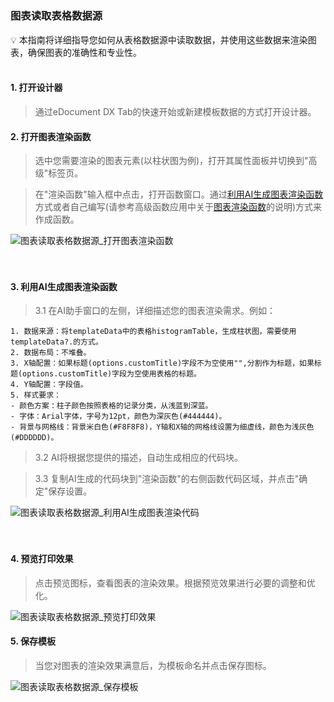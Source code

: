 <h5 id="start"></h5>

### 图表读取表格数据源

<aside>
💡 本指南将详细指导您如何从表格数据源中读取数据，并使用这些数据来渲染图表，确保图表的准确性和专业性。
</aside>
<br>

#### 1. 打开设计器

> 通过eDocument DX Tab的快速开始或新建模板数据的方式打开设计器。

#### 2. 打开图表渲染函数

> 选中您需要渲染的图表元素(以柱状图为例)，打开其属性面板并切换到"高级"标签页。<br/>

> 在"渲染函数"输入框中点击，打开函数窗口。通过[利用AI生成图表渲染函数](#ai-charts)方式或者自己编写(请参考高级函数应用中关于<a href="/#/zh-cn/ad-highlevel.md#self-charts" target="_blank">图表渲染函数</a>的说明)方式来作成函数。

![图表读取表格数据源_打开图表渲染函数](../_images/zh-cn/图表读取表格数据源_打开图表渲染函数.gif)
<br/>
<br/>
<br/>

<div id="ai-charts"></div>

#### 3. 利用AI生成图表渲染函数
> 3.1 在AI助手窗口的左侧，详细描述您的图表渲染需求。例如：<br/>
```
1. 数据来源：将templateData中的表格histogramTable，生成柱状图，需要使用templateData?.的方式。
2. 数据布局：不堆叠。
3. X轴配置：如果标题(options.customTitle)字段不为空使用"",分割作为标题，如果标题(options.customTitle)字段为空使用表格的标题。
4. Y轴配置：字段值。
5. 样式要求：
- 颜色方案：柱子颜色按照表格的记录分类，从浅蓝到深蓝。
- 字体：Arial字体，字号为12pt，颜色为深灰色(#444444)。
- 背景与网格线：背景米白色(#F8F8F8)，Y轴和X轴的网格线设置为细虚线，颜色为浅灰色(#DDDDDD)。
```

> 3.2 AI将根据您提供的描述，自动生成相应的代码块。

> 3.3 复制AI生成的代码块到"渲染函数"的右侧函数代码区域，并点击"确定"保存设置。

![图表读取表格数据源_利用AI生成图表渲染代码](../_images/zh-cn/图表读取表格数据源_利用AI生成图表渲染代码.gif)
<br/>
<br/>
<br/>

#### 4. 预览打印效果
> 点击预览图标，查看图表的渲染效果。根据预览效果进行必要的调整和优化。

![图表读取表格数据源_预览打印效果](../_images/zh-cn/图表读取表格数据源_预览打印效果.gif)

#### 5. 保存模板
> 当您对图表的渲染效果满意后，为模板命名并点击保存图标。

![图表读取表格数据源_保存模板](../_images/zh-cn/图表读取表格数据源_保存模板.gif)